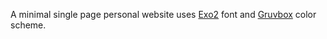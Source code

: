 A minimal single page personal website uses [Exo2](https://fonts.google.com/specimen/Exo+2) font and [Gruvbox](https://github.com/morhetz/gruvbox) color scheme.
